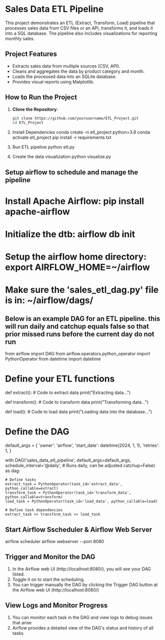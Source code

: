 
# Sales Data ETL Pipeline

This project demonstrates an ETL (Extract, Transform, Load) pipeline that processes sales data from CSV files or an API, transforms it, and loads it into a SQL database. The pipeline also includes visualizations for reporting monthly sales.

## Project Features
- Extracts sales data from multiple sources (CSV, API).
- Cleans and aggregates the data by product category and month.
- Loads the processed data into an SQLite database.
- Provides visual reports using Matplotlib.

## How to Run the Project

1. **Clone the Repository**:
   ```bash
   git clone https://github.com/yourusername/ETL_Project.git
   cd ETL_Project


2. Install Dependencies
conda create -n etl_project python=3.8
conda activate etl_project
pip install -r requirements.txt

3. Run ETL pipeline
python etl.py

4. Create the data visualization
python visualize.py

## Setup airflow to schedule and manage the pipeline

# Install Apache Airflow: pip install apache-airflow
# Initialize the dtb: airflow db init
# Setup the airflow home directory: export AIRFLOW_HOME=~/airflow
# Make sure the 'sales_etl_dag.py' file is in: ~/airflow/dags/
## Below is an example DAG for an ETL pipeline. this will run daily and catchup equals false so that prior missed runs before the current day do not run

from airflow import DAG
from airflow.operators.python_operator import PythonOperator
from datetime import datetime

# Define your ETL functions
def extract():
    # Code to extract data
    print("Extracting data...")

def transform():
    # Code to transform data
    print("Transforming data...")

def load():
    # Code to load data
    print("Loading data into the database...")

# Define the DAG
default_args = {
    'owner': 'airflow',
    'start_date': datetime(2024, 1, 1),
    'retries': 1,
}

with DAG('sales_data_etl_pipeline',
         default_args=default_args,
         schedule_interval='@daily',  # Runs daily, can be adjusted
         catchup=False) as dag:

    # Define tasks
    extract_task = PythonOperator(task_id='extract_data', python_callable=extract)
    transform_task = PythonOperator(task_id='transform_data', python_callable=transform)
    load_task = PythonOperator(task_id='load_data', python_callable=load)

    # Define task dependencies
    extract_task >> transform_task >> load_task

## Start Airflow Sscheduler & Airflow Web Server
airflow scheduler
airflow webserver --port 8080

## Trigger and Monitor the DAG
1. In the Airflow web UI (http://localhost:8080/), you will see your DAG listed.
2. Toggle it on to start the scheduling.
3. You can trigger manually the DAG by clicking the Trigger DAG button at the Airflow web UI (http://localhost:8080/)

## View Logs and Monitor Progress
1. You can monitor each task in the DAG and view logs to debug issues that arise
2. Airflow provides a detailed view of the DAG's status and history of all tasks






